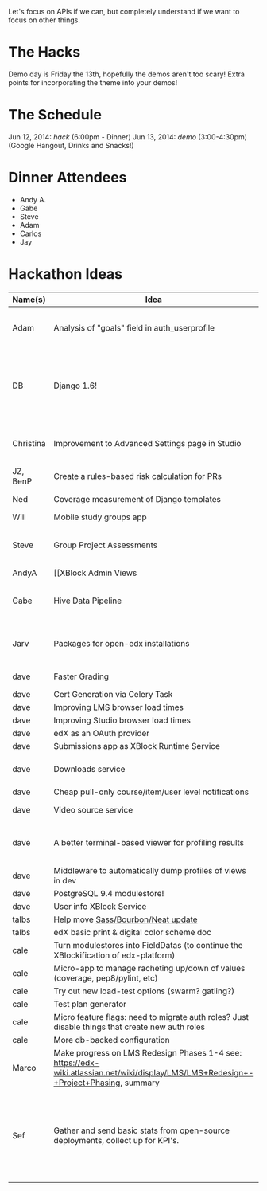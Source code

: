 Let's focus on APIs if we can, but completely understand if we want to focus on other things.

# The Hacks

Demo day is Friday the 13th, hopefully the demos aren't too scary! Extra points for incorporating the theme into your demos!

# The Schedule
Jun 12, 2014: *hack* (6:00pm - Dinner)
Jun 13, 2014: *demo* (3:00-4:30pm) (Google Hangout, Drinks and Snacks!)

# Dinner Attendees
* Andy A.
* Gabe 
* Steve
* Adam
* Carlos
* Jay

# Hackathon Ideas

Name(s) | Idea        | Notes
--------|-------------|-------
Adam    | Analysis of "goals" field in auth_userprofile | Why do people sign up for edX? Do student goals correlate with success? Completion rates? Courses enrolled in?
DB      | Django 1.6! | It's a crazy idea. But I want to give it a shot. ([the work begins here](https://github.com/edx/xblock-sdk/pull/10)); (dave: maybe 1.7? It's almost out... cale: shoot for 1.7! Also, see https://github.com/edx/edx-platform/wiki/Moving-to-Django-1.7)
Christina| Improvement to Advanced Settings page in Studio | Display names, help, hide "deprecated" fields, possibly validation. Add some structure; links to docs for each
JZ, BenP     | Create a rules-based risk calculation for PRs | I got started with this [here](https://github.com/jzoldak/gh-pr-risk)
Ned     | Coverage measurement of Django templates | Last time was Mako, let's try Django.
Will    | Mobile study groups app  |  |
Steve   | Group Project Assessments | Allow a group of students to collaborate on a single project, submit it for review, then grade peer groups. Yay! |
AndyA | [[XBlock Admin Views|xblock-admin-views]] | Support global/course-scoped admin pages for xblocks (for Studio, but would love help with Instructor Dashboard integration) |
Gabe | Hive Data Pipeline | Load all event data (and maybe some other sources) in to hive tables to experiment with and run adhoc queries against. |
Jarv | Packages for open-edx installations | Install edX without having to go out to pypi, github, with a package for every role. How about `apt-get install edx`?
| dave  | Faster Grading | A few different possibilities, starting with reducing SQL queries.
| dave  | Cert Generation via Celery Task | 
| dave  | Improving LMS browser load times | 
| dave  | Improving Studio browser load times |
| dave  | edX as an OAuth provider | i.e. SSO between edX apps
| dave  | Submissions app as XBlock Runtime Service | 
| dave  | Downloads service | A facility for writing files to S3 that would be made available for XBlocks.
| dave  | Cheap pull-only course/item/user level notifications | 
| dave  | Video source service | abstract away different locations/encodings
| dave  | A better terminal-based viewer for profiling results | i.e. a better RunSnakeRun (something like/based on https://github.com/nedbat/memsee could be cool)
| dave  | Middleware to automatically dump profiles of views in dev | to make performance debugging easier
| dave  | PostgreSQL 9.4 modulestore! |
| dave  | User info XBlock Service |
| talbs | Help move [Sass/Bourbon/Neat update](https://github.com/edx/edx-platform/pull/3462)
| talbs | edX basic print & digital color scheme doc |
| cale  | Turn modulestores into FieldDatas (to continue the XBlockification of edx-platform) |
| cale  | Micro-app to manage racheting up/down of values (coverage, pep8/pylint, etc) |
| cale  | Try out new load-test options (swarm? gatling?) |
| cale  | Test plan generator |
| cale  | Micro feature flags: need to migrate auth roles? Just disable things that create new auth roles |
| cale  | More db-backed configuration |
| Marco  | Make progress on LMS Redesign Phases 1-4 see: https://edx-wiki.atlassian.net/wiki/display/LMS/LMS+Redesign+-+Project+Phasing, summary  |
| Sef | Gather and send basic stats from open-source deployments, collect up for KPI's.  | Reqts: Opt in.  management command to preview what would be sent, send once, or send periodically (celery beat?).  Aggregate stats only: enrollments, certificates, etc.  Server to collect stats.  What transport, email? I can't participate myself, but would be a fun feature to hack in |